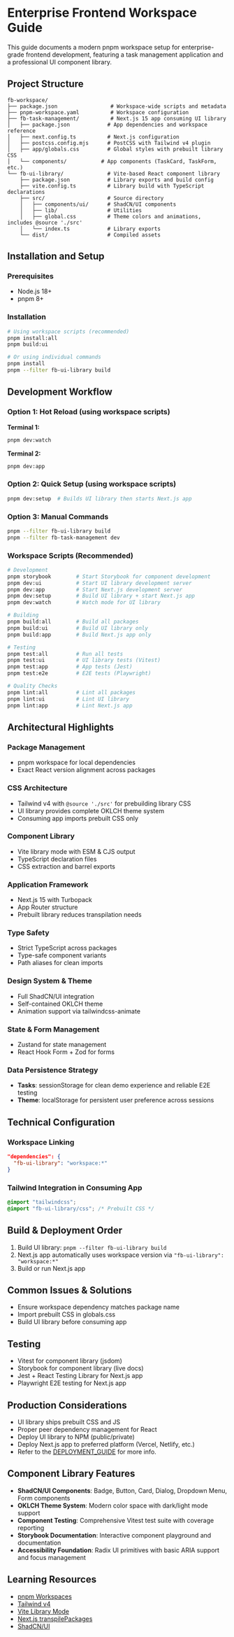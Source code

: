 # Enterprise Frontend Workspace Guide

This guide documents a modern pnpm workspace setup for enterprise-grade frontend development, featuring a task management application and a professional UI component library.

## Project Structure

```
fb-workspace/
├── package.json                 # Workspace-wide scripts and metadata
├── pnpm-workspace.yaml          # Workspace configuration
├── fb-task-management/          # Next.js 15 app consuming UI library
│   ├── package.json            # App dependencies and workspace reference
│   ├── next.config.ts          # Next.js configuration
│   ├── postcss.config.mjs      # PostCSS with Tailwind v4 plugin
│   ├── app/globals.css         # Global styles with prebuilt library CSS
│   └── components/           # App components (TaskCard, TaskForm, etc.)
└── fb-ui-library/              # Vite-based React component library
    ├── package.json            # Library exports and build config
    ├── vite.config.ts          # Library build with TypeScript declarations
    ├── src/                    # Source directory
    │   ├── components/ui/      # ShadCN/UI components
    │   ├── lib/                # Utilities
    │   ├── global.css          # Theme colors and animations, includes @source './src'
    │   └── index.ts            # Library exports
    └── dist/                   # Compiled assets
```

## Installation and Setup

### Prerequisites

- Node.js 18+
- pnpm 8+

### Installation

```bash
# Using workspace scripts (recommended)
pnpm install:all
pnpm build:ui

# Or using individual commands
pnpm install
pnpm --filter fb-ui-library build
```

## Development Workflow

### Option 1: Hot Reload (using workspace scripts)

**Terminal 1:**

```bash
pnpm dev:watch
```

**Terminal 2:**

```bash
pnpm dev:app
```

### Option 2: Quick Setup (using workspace scripts)

```bash
pnpm dev:setup  # Builds UI library then starts Next.js app
```

### Option 3: Manual Commands

```bash
pnpm --filter fb-ui-library build
pnpm --filter fb-task-management dev
```

### Workspace Scripts (Recommended)

```bash
# Development
pnpm storybook        # Start Storybook for component development
pnpm dev:ui           # Start UI library development server
pnpm dev:app          # Start Next.js development server
pnpm dev:setup        # Build UI library + start Next.js app
pnpm dev:watch        # Watch mode for UI library

# Building
pnpm build:all        # Build all packages
pnpm build:ui         # Build UI library only
pnpm build:app        # Build Next.js app only

# Testing
pnpm test:all         # Run all tests
pnpm test:ui          # UI library tests (Vitest)
pnpm test:app         # App tests (Jest)
pnpm test:e2e         # E2E tests (Playwright)

# Quality Checks
pnpm lint:all         # Lint all packages
pnpm lint:ui          # Lint UI library
pnpm lint:app         # Lint Next.js app
```

## Architectural Highlights

### Package Management

- pnpm workspace for local dependencies
- Exact React version alignment across packages

### CSS Architecture

- Tailwind v4 with `@source './src'` for prebuilding library CSS
- UI library provides complete OKLCH theme system
- Consuming app imports prebuilt CSS only

### Component Library

- Vite library mode with ESM & CJS output
- TypeScript declaration files
- CSS extraction and barrel exports

### Application Framework

- Next.js 15 with Turbopack
- App Router structure
- Prebuilt library reduces transpilation needs

### Type Safety

- Strict TypeScript across packages
- Type-safe component variants
- Path aliases for clean imports

### Design System & Theme

- Full ShadCN/UI integration
- Self-contained OKLCH theme
- Animation support via tailwindcss-animate

### State & Form Management

- Zustand for state management
- React Hook Form + Zod for forms

### Data Persistence Strategy

- **Tasks**: sessionStorage for clean demo experience and reliable E2E testing
- **Theme**: localStorage for persistent user preference across sessions

## Technical Configuration

### Workspace Linking

```json
"dependencies": {
  "fb-ui-library": "workspace:*"
}
```

### Tailwind Integration in Consuming App

```css
@import "tailwindcss";
@import "fb-ui-library/css"; /* Prebuilt CSS */
```

## Build & Deployment Order

1. Build UI library: `pnpm --filter fb-ui-library build`
2. Next.js app automatically uses workspace version via `"fb-ui-library": "workspace:*"`
3. Build or run Next.js app

## Common Issues & Solutions

- Ensure workspace dependency matches package name
- Import prebuilt CSS in globals.css
- Build UI library before consuming app

## Testing

- Vitest for component library (jsdom)
- Storybook for component library (live docs)
- Jest + React Testing Library for Next.js app
- Playwright E2E testing for Next.js app

## Production Considerations

- UI library ships prebuilt CSS and JS
- Proper peer dependency management for React
- Deploy UI library to NPM (public/private)
- Deploy Next.js app to preferred platform (Vercel, Netlify, etc.)
- Refer to the [DEPLOYMENT_GUIDE](DEPLOYMENT_GUIDE.md) for more info.

## Component Library Features

- **ShadCN/UI Components**: Badge, Button, Card, Dialog, Dropdown Menu, Form components
- **OKLCH Theme System**: Modern color space with dark/light mode support
- **Component Testing**: Comprehensive Vitest test suite with coverage reporting
- **Storybook Documentation**: Interactive component playground and documentation
- **Accessibility Foundation**: Radix UI primitives with basic ARIA support and focus management

## Learning Resources

- [pnpm Workspaces](https://pnpm.io/workspaces)
- [Tailwind v4](https://tailwindcss.com/docs/v4-beta)
- [Vite Library Mode](https://vitejs.dev/guide/build.html#library-mode)
- [Next.js transpilePackages](https://nextjs.org/docs/app/api-reference/next-config-js/transpilePackages)
- [ShadCN/UI](https://ui.shadcn.com/)
